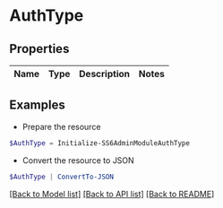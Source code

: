 # AuthType
## Properties

Name | Type | Description | Notes
------------ | ------------- | ------------- | -------------

## Examples

- Prepare the resource
```powershell
$AuthType = Initialize-SS6AdminModuleAuthType 
```

- Convert the resource to JSON
```powershell
$AuthType | ConvertTo-JSON
```

[[Back to Model list]](../README.md#documentation-for-models) [[Back to API list]](../README.md#documentation-for-api-endpoints) [[Back to README]](../README.md)

